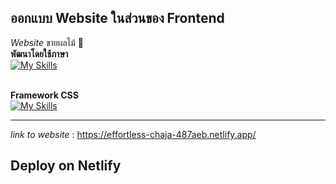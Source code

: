 ## ออกแบบ Website ในส่วนของ Frontend
*Website* ขายผลไม้ 🍓
<br />
**พัฒนาโดยใช้ภาษา**
<br />
[![My Skills](https://skillicons.dev/icons?i=html,css)](https://skillicons.dev)
<br />
<br />

**Framework CSS**
<br />
[![My Skills](https://skillicons.dev/icons?i=bootstrap)](https://skillicons.dev)
<hr>

*link to website* : https://effortless-chaja-487aeb.netlify.app/

## Deploy on Netlify

